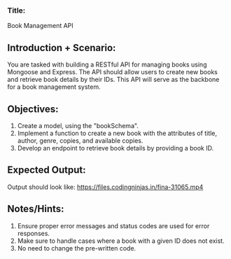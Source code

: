 ### Title: 
Book Management API

## Introduction + Scenario:
You are tasked with building a RESTful API for managing books using Mongoose and Express. The API should allow users to create new books and retrieve book details by their IDs. This API will serve as the backbone for a book management system.

## Objectives:

1. Create a model, using the "bookSchema".
2. Implement a function to create a new book with the attributes of title, author, genre, copies, and available copies.
3. Develop an endpoint to retrieve book details by providing a book ID.

## Expected Output:

Output should look like: https://files.codingninjas.in/fina-31065.mp4

## Notes/Hints:

1. Ensure proper error messages and status codes are used for error responses.
2. Make sure to handle cases where a book with a given ID does not exist.
3. No need to change the pre-written code.
